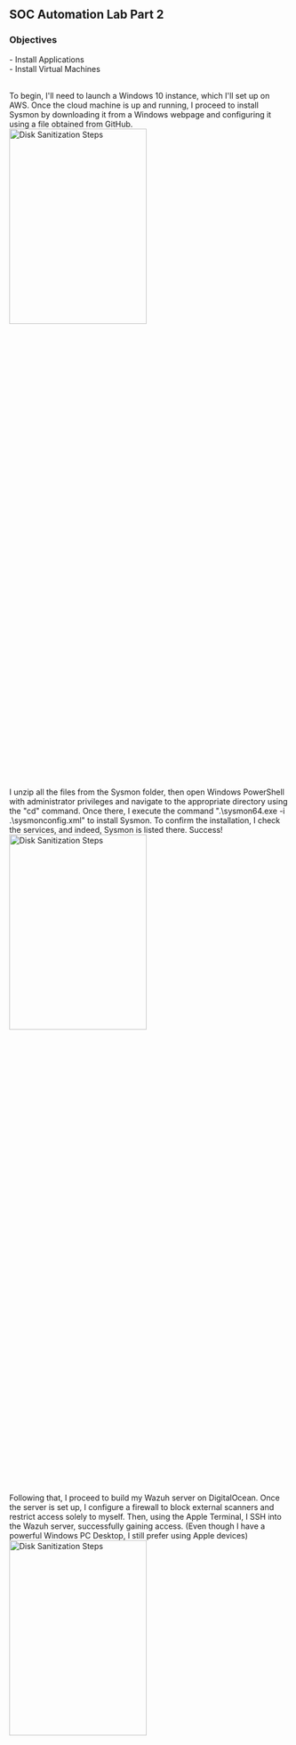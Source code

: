 <h2>SOC Automation Lab Part 2 </h2>

<h3>Objectives</h3>
- Install Applications 
<br />
- Install Virtual Machines
<br />
<br />

To begin, I'll need to launch a Windows 10 instance, which I'll set up on AWS. Once the cloud machine is up and running, I proceed to install Sysmon by downloading it from a Windows webpage and configuring it using a file obtained from GitHub. 
<br />
<img src="https://github.com/Yagoobz/https-github.com-Yagoobz-SOCAutomationLabPart2/assets/145611184/292bf34a-5175-4b19-a530-6d82bfbcb8b4" height="30%" width="70%" alt="Disk Sanitization Steps"/>

I unzip all the files from the Sysmon folder, then open Windows PowerShell with administrator privileges and navigate to the appropriate directory using the "cd" command. Once there, I execute the command ".\sysmon64.exe -i .\sysmonconfig.xml" to install Sysmon. To confirm the installation, I check the services, and indeed, Sysmon is listed there. Success! 
<br />
<img src="https://github.com/Yagoobz/SOCAutomationLabPart2/assets/145611184/a8a2cd0e-6787-46d2-b916-9fd62c527dfc" height="30%" width="70%" alt="Disk Sanitization Steps"/>

Following that, I proceed to build my Wazuh server on DigitalOcean. Once the server is set up, I configure a firewall to block external scanners and restrict access solely to myself. Then, using the Apple Terminal, I SSH into the Wazuh server, successfully gaining access. (Even though I have a powerful Windows PC Desktop, I still prefer using Apple devices)
<br />
<img src="https://github.com/Yagoobz/SOCAutomationLabPart2/assets/145611184/ea3888a5-eac4-430b-9369-a50fbccc05e2" height="30%" width="70%" alt="Disk Sanitization Steps"/>

Following the update and upgrade process, I begin installing Wazuh using a curl command obtained from their website. After a brief wait, the installation completes, and I make note of the username and password provided for accessing the Wazuh dashboard. Using the public IP address of the Wazuh server, I access the webpage via HTTPS, where I input the username and password, successfully gaining entry to the dashboard.
<br />
<img src="https://github.com/Yagoobz/SOCAutomationLabPart2/assets/145611184/cbf21b1c-4b5f-4576-9a3f-71b3e1107373" height="30%" width="70%" alt="Disk Sanitization Steps"/>
